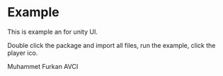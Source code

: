# Example

This is example an for unity UI.


Double click the package and import all files, run the example, click the player ico.


Muhammet Furkan AVCI
